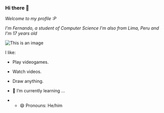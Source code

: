 ### Hi there 👀

*Welcome to my profile :P*

*I'm Fernando, a student of Computer Science I'm also from Lima, Peru and I'm 17 years old*

![This is an image](https://f.rpp-noticias.io/2020/02/29/mac-907326mp4_907327.png)

I like:
- Play videogames.
- Watch videos.
- Draw anything.

- 🌱 I’m currently learning ...
- - 😄 Pronouns: He/him
<!--
**RandoKO/RandoKO** is a ✨ _special_ ✨ repository because its `README.md` (this file) appears on your GitHub profile.

Here are some ideas to get you started:

- 🔭 I’m currently working on ...
- 🌱 I’m currently learning ...
- 👯 I’m looking to collaborate on ...
- 🤔 I’m looking for help with ...
- 💬 Ask me about ...
- 📫 How to reach me: ...
- 😄 Pronouns: ...
- ⚡ Fun fact: ...
-->

